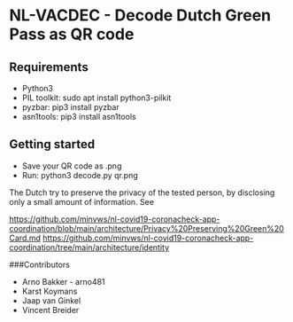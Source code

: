 NL-VACDEC - Decode Dutch Green Pass as QR code
==============================================

Requirements
------------
* Python3
* PIL toolkit: sudo apt install python3-pilkit
* pyzbar:  pip3 install pyzbar
* asn1tools: pip3 install asn1tools 

Getting started
---------------
- Save your QR code as .png
- Run: python3 decode.py qr.png

The Dutch try to preserve the privacy of the tested person, 
by disclosing only a small amount of information. See

https://github.com/minvws/nl-covid19-coronacheck-app-coordination/blob/main/architecture/Privacy%20Preserving%20Green%20Card.md
https://github.com/minvws/nl-covid19-coronacheck-app-coordination/tree/main/architecture/identity

###Contributors
- Arno Bakker  - arno481
- Karst Koymans 
- Jaap van Ginkel
- Vincent Breider

